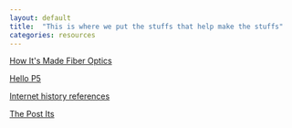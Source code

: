 ```yaml
---
layout: default
title:  "This is where we put the stuffs that help make the stuffs"
categories: resources
---
```


[How It's Made Fiber Optics](https://www.youtube.com/watch?v=u1DRrAhQJtM)

[Hello P5](http://hello.p5js.org/)

[Internet history references](worrydream.com/refs/)

[The Post Its](https://dl.dropboxusercontent.com/u/1108171/Photo%20Jul%2026%2C%2015%3A06%3A52.jpg)
